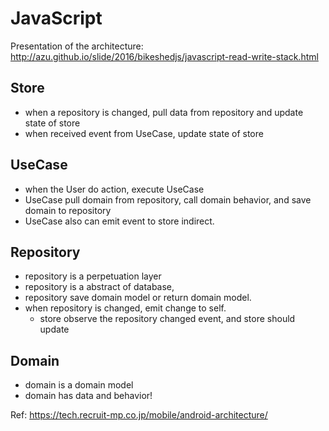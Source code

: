 # JavaScript

Presentation of the architecture: http://azu.github.io/slide/2016/bikeshedjs/javascript-read-write-stack.html

## Store

- when a repository is changed, pull data from repository and update state of store
- when received event from UseCase, update state of store

## UseCase

- when the User do action, execute UseCase
- UseCase pull domain from repository, call domain behavior, and save domain to repository
- UseCase also can emit event to store indirect.

## Repository

- repository is a perpetuation layer
- repository is a abstract of database,
- repository save domain model or return domain model.
- when repository is changed, emit change to self.
    - store observe the repository changed event, and store should update

## Domain

- domain is a domain model
- domain has data and behavior!

Ref: https://tech.recruit-mp.co.jp/mobile/android-architecture/

